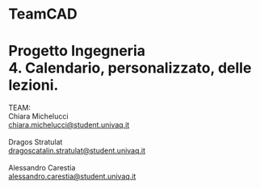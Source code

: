 # TeamCAD

# Progetto Ingegneria <br> 4. Calendario, personalizzato, delle lezioni.

TEAM: <br>
Chiara Michelucci	<br>    chiara.michelucci@student.univaq.it <br><br>
Dragos Stratulat	  <br>  dragoscatalin.stratulat@student.univaq.it <br><br>
Alessandro Carestia <br>	alessandro.carestia@student.univaq.it <br>
